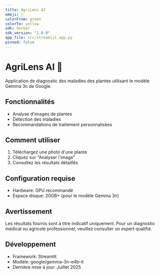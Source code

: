 ```yaml
---
title: AgriLens AI
emoji: 🌱
colorFrom: green
colorTo: yellow
sdk: docker
sdk_version: "1.0.0"
app_file: src/streamlit_app.py
pinned: false
---
```


# AgriLens AI 🌱

Application de diagnostic des maladies des plantes utilisant le modèle Gemma 3n de Google.

## Fonctionnalités
- Analyse d'images de plantes
- Détection des maladies
- Recommandations de traitement personnalisées

## Comment utiliser
1. Téléchargez une photo d'une plante
2. Cliquez sur "Analyser l'image"
3. Consultez les résultats détaillés

## Configuration requise
- Hardware: GPU recommandé
- Espace disque: 20GB+ (pour le modèle Gemma 3n)

## Avertissement
Les résultats fournis sont à titre indicatif uniquement. Pour un diagnostic médical ou agricole professionnel, veuillez consulter un expert qualifié.

## Développement
- Framework: Streamlit
- Modèle: google/gemma-3n-e4b-it
- Dernière mise à jour: Juillet 2025